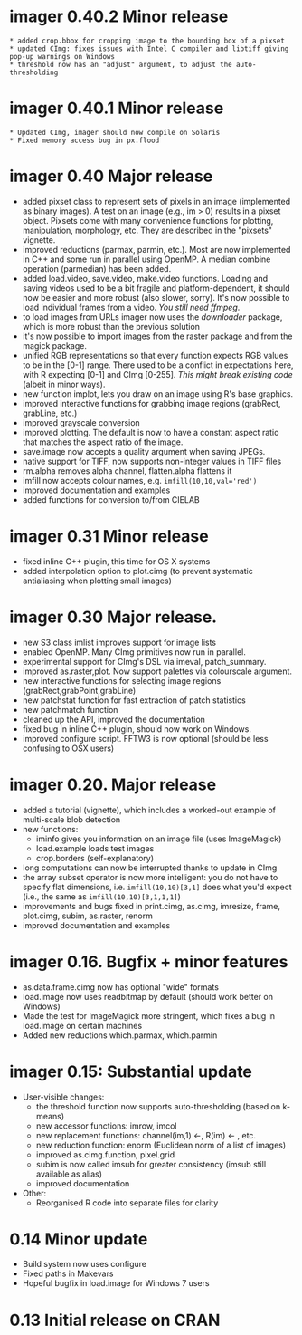# imager 0.40.2 Minor release
	* added crop.bbox for cropping image to the bounding box of a pixset
	* updated CImg: fixes issues with Intel C compiler and libtiff giving pop-up warnings on Windows 
	* threshold now has an "adjust" argument, to adjust the auto-thresholding
	
# imager 0.40.1 Minor release
	* Updated CImg, imager should now compile on Solaris
	* Fixed memory access bug in px.flood

# imager 0.40 Major release
   * added pixset class to represent sets of pixels in an image (implemented as binary images). A test on an image (e.g., im > 0) results in a pixset object. Pixsets come with many convenience functions for plotting, manipulation, morphology, etc. They are described in the "pixsets" vignette. 
   * improved reductions (parmax, parmin, etc.). Most are now implemented in C++ and some run in parallel using OpenMP. A median combine operation (parmedian) has been added.
   * added load.video, save.video, make.video functions. Loading and saving videos used to be a bit fragile and platform-dependent, it should now be easier and more robust (also slower, sorry). It's now possible to load individual frames from a video. *You still need ffmpeg*. 
   * to load images from URLs imager now uses the *downloader* package, which is more robust than the previous solution
   * it's now possible to import images from the raster package and from the magick package.
   * unified RGB representations so that every function expects RGB values to be in the [0-1] range. There used to be a conflict in expectations here, with R expecting [0-1] and CImg [0-255]. *This might break existing code* (albeit in minor ways). 
   * new function implot, lets you draw on an image using R's base graphics. 
   * improved interactive functions for grabbing image regions (grabRect, grabLine, etc.)
   * improved grayscale conversion
   * improved plotting. The default is now to have a constant aspect ratio that matches the aspect ratio of the image. 
   * save.image now accepts a quality argument when saving JPEGs.
   * native support for TIFF, now supports non-integer values in TIFF files
   * rm.alpha removes alpha channel, flatten.alpha flattens it
   * imfill now accepts  colour names, e.g. `imfill(10,10,val='red')`
   * improved documentation and examples
   * added functions for conversion to/from CIELAB 
   
# imager 0.31 Minor release
   * fixed inline C++ plugin, this time for OS X systems
   * added interpolation option to plot.cimg (to prevent systematic antialiasing when plotting small images)
   
# imager 0.30 Major release. 
  * new S3 class imlist improves support for image lists 
  * enabled OpenMP. Many CImg primitives now run in parallel. 
  * experimental support for CImg's DSL via imeval, patch_summary. 
  * improved as.raster,plot. Now support palettes via colourscale argument.
  * new interactive functions for selecting image regions (grabRect,grabPoint,grabLine)
  * new patchstat function for fast extraction of patch statistics
  * new patchmatch function 
  * cleaned up the API, improved the documentation
  * fixed bug in inline C++ plugin, should now work on Windows. 
  * improved configure script. FFTW3 is now optional (should be less confusing to OSX users)


# imager 0.20. Major release
  * added a tutorial (vignette), which includes a worked-out example of multi-scale blob detection
  * new functions: 
    + iminfo gives you information on an image file (uses ImageMagick)
    + load.example loads test images
    + crop.borders (self-explanatory)
  * long computations can now be interrupted thanks to update in CImg
  * the array subset operator is now more intelligent: you do not have to specify flat dimensions, i.e. 
    `imfill(10,10)[3,1]`   does what you'd expect (i.e., the same as `imfill(10,10)[3,1,1,1]`)
  * improvements and bugs fixed in print.cimg, as.cimg, imresize, frame, plot.cimg, subim, as.raster, renorm
  * improved documentation and examples 

# imager 0.16. Bugfix + minor features
  * as.data.frame.cimg now has optional "wide" formats
  * load.image now uses readbitmap by default (should work better on Windows) 
  * Made the test for ImageMagick more stringent, which fixes a bug in load.image on certain machines
  * Added new reductions which.parmax, which.parmin 

# imager 0.15: Substantial update
  * User-visible changes:
    + the threshold function now supports auto-thresholding (based on k-means)
    + new accessor functions: imrow, imcol
    + new replacement functions: channel(im,1) <-, R(im) <- , etc.
    + new reduction function: enorm (Euclidean norm of a list of images)
    + improved as.cimg.function, pixel.grid
    + subim is now called imsub for greater consistency (imsub still available as alias)
    + improved documentation
  * Other: 
    + Reorganised R code into separate files for clarity

# 0.14 Minor update
  * Build system now uses configure
  * Fixed paths in Makevars
  * Hopeful bugfix in load.image for Windows 7 users 

# 0.13 Initial release on CRAN
